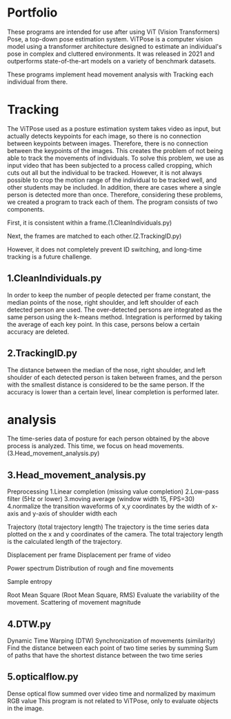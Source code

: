 # Portfolio
These programs are intended for use after using ViT (Vision Transformers) Pose, a top-down pose estimation system.
ViTPose is a computer vision model using a transformer architecture designed to estimate an individual's pose in complex and cluttered environments.
It was released in 2021 and outperforms state-of-the-art models on a variety of benchmark datasets.

These programs implement head movement analysis with Tracking each individual from there.

# Tracking
The ViTPose used as a posture estimation system takes video as input, but actually detects keypoints for each image, so there is no connection between keypoints between images.
Therefore, there is no connection between the keypoints of the images. This creates the problem of not being able to track the movements of individuals.
To solve this problem, we use as input video that has been subjected to a process called cropping, which cuts out all but the individual to be tracked.
However, it is not always possible to crop the motion range of the individual to be tracked well, and other students may be included.
In addition, there are cases where a single person is detected more than once.
Therefore, considering these problems, we created a program to track each of them.
The program consists of two components.

First, it is consistent within a frame.(1.CleanIndividuals.py)

Next, the frames are matched to each other.(2.TrackingID.py)

However, it does not completely prevent ID switching, and long-time tracking is a future challenge.

## 1.CleanIndividuals.py
In order to keep the number of people detected per frame constant, the median points of the nose, right shoulder, and left shoulder of each detected person are used.
The over-detected persons are integrated as the same person using the k-means method. Integration is performed by taking the average of each key point.
In this case, persons below a certain accuracy are deleted.

## 2.TrackingID.py
The distance between the median of the nose, right shoulder, and left shoulder of each detected person is taken between frames, and the person with the smallest distance is considered to be the same person.
If the accuracy is lower than a certain level, linear completion is performed later.

# analysis
The time-series data of posture for each person obtained by the above process is analyzed.
This time, we focus on head movements.(3.Head_movement_analysis.py)

## 3.Head_movement_analysis.py
Preprocessing
1.Linear completion (missing value completion)
2.Low-pass filter (5Hz or lower)
3.moving average (window width 15, FPS=30)
4.normalize the transition waveforms of x,y coordinates by the width of x-axis and y-axis of shoulder width each

Trajectory (total trajectory length)
The trajectory is the time series data plotted on the x and y coordinates of the camera.
The total trajectory length is the calculated length of the trajectory.

Displacement per frame
Displacement per frame of video

Power spectrum
Distribution of rough and fine movements

Sample entropy

Root Mean Square (Root Mean Square, RMS)
Evaluate the variability of the movement.
Scattering of movement magnitude

## 4.DTW.py
Dynamic Time Warping (DTW)
Synchronization of movements (similarity)
Find the distance between each point of two time series by summing
Sum of paths that have the shortest distance between the two time series



## 5.opticalflow.py
Dense optical flow summed over video time and normalized by maximum RGB value
This program is not related to ViTPose, only to evaluate objects in the image.
